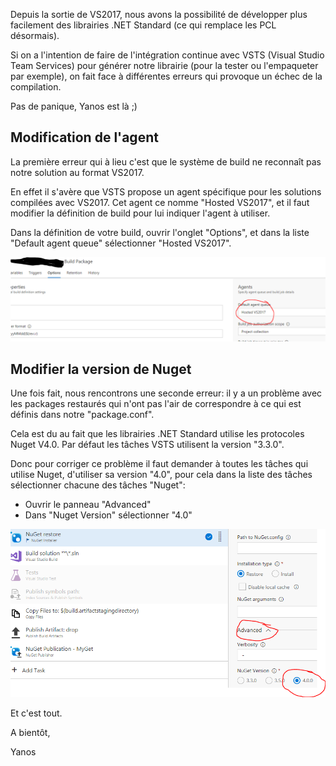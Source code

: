 Depuis la sortie de VS2017, nous avons la possibilité de développer plus facilement des librairies .NET Standard (ce qui remplace les PCL désormais).

Si on a l'intention de faire de l'intégration continue avec VSTS (Visual Studio Team Services) pour générer notre librairie (pour la tester ou l'empaqueter par exemple), on fait face à différentes erreurs qui provoque un échec de la compilation.

Pas de panique, Yanos est là ;)

<!--more-->

## Modification de l'agent

La première erreur qui à lieu c'est que le système de build ne reconnaît pas notre solution au format VS2017.

En effet il s'avère que VSTS propose un agent spécifique pour les solutions compilées avec VS2017. Cet agent ce nomme "Hosted VS2017", et il faut modifier la définition de build pour lui indiquer l'agent à utiliser.

Dans la définition de votre build, ouvrir l'onglet "Options", et dans la liste "Default agent queue" sélectionner "Hosted VS2017".

![Sélection de l'agent "Hosted VS2017" dans une définition de build VSTS](vsts-build-hosted-vs2017.png)

## Modifier la version de Nuget

Une fois fait, nous rencontrons une seconde erreur: il y a un problème avec les packages restaurés qui n'ont pas l'air de correspondre à ce qui est définis dans notre "package.conf".

Cela est du au fait que les librairies .NET Standard utilise les protocoles Nuget V4.0. Par défaut les tâches VSTS utilisent la version "3.3.0".

Donc pour corriger ce problème il faut demander à toutes les tâches qui utilise Nuget, d'utiliser sa version "4.0", pour cela dans la liste des tâches sélectionner chacune des tâches "Nuget":
- Ouvrir le panneau "Advanced"
- Dans "Nuget Version" sélectionner "4.0"

![Sélection de la version 4.0 de Nuget dans un tâche d'une définition de build](vsts-nuget-version-4.0.png)

Et c'est tout.

A bientôt,

Yanos

